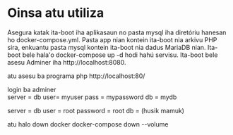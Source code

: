 # Oinsa atu utiliza

Asegura katak ita-boot iha aplikasaun no pasta mysql iha diretóriu hanesan ho docker-compose.yml. Pasta app nian kontein ita-boot nia arkivu PHP sira, enkuantu pasta mysql kontein ita-boot nia dadus MariaDB nian.
Ita-boot bele hala'o docker-compose up -d hodi hahú servisu.
Ita-boot bele asesu Adminer iha http://localhost:8080.

atu asesu ba programa php
http://localhost:80/

login ba adminer <br>
server = db
user= myuser
pass = mypassword
db = mydb

server = db
user = root
password = root
db = (husik mamuk)

atu halo down docker
docker-compose down --volume
